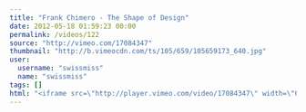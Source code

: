 ```yaml
---
title: "Frank Chimero - The Shape of Design"
date: 2012-05-18 01:59:23 00:00
permalink: /videos/122
source: "http://vimeo.com/17084347"
thumbnail: "http://b.vimeocdn.com/ts/105/659/105659173_640.jpg"
user:
  username: "swissmiss"
  name: "swissmiss"
tags: []
html: "<iframe src=\"http://player.vimeo.com/video/17084347\" width=\"640\" height=\"360\" frameborder=\"0\" webkitallowfullscreen mozallowfullscreen allowfullscreen></iframe>"
---
```


